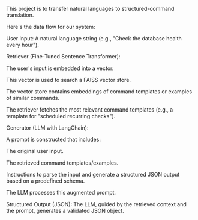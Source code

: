 This project is to transfer natural languages to structured-command translation.

Here's the data flow for our system:

User Input: A natural language string (e.g., "Check the database health every hour").

Retriever (Fine-Tuned Sentence Transformer):

The user's input is embedded into a vector.

This vector is used to search a FAISS vector store.

The vector store contains embeddings of command templates or examples of similar commands.

The retriever fetches the most relevant command templates (e.g., a template for "scheduled recurring checks").

Generator (LLM with LangChain):

A prompt is constructed that includes:

The original user input.

The retrieved command templates/examples.

Instructions to parse the input and generate a structured JSON output based on a predefined schema.

The LLM processes this augmented prompt.

Structured Output (JSON): The LLM, guided by the retrieved context and the prompt, generates a validated JSON object.


